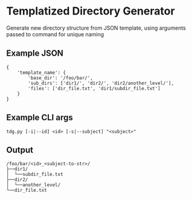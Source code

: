# Templatized Directory Generator

Generate new directory structure from JSON template, using arguments passed to command for unique naming

## Example JSON
```
{
    'template_name': {
        'base_dir': '/foo/bar/',
        'sub_dirs': ['dir1/', 'dir2/', 'dir2/another_level/'],
        'files': ['dir_file.txt', 'dir1/subdir_file.txt']
    }
}
```

## Example CLI args
```
tdg.py [-i|--id] <id> [-s|--subject] "<subject>"
```

## Output
```
/foo/bar/<id>_<subject-to-str>/
├──dir1/
│  └──subdir_file.txt
├──dir2/
│  └──another_level/
└──dir_file.txt
```